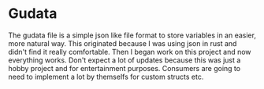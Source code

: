 # Gudata

The gudata file is a simple json like file format to store variables in an easier, more natural way.
This originated because I was using json in rust and didn't find it really comfortable.
Then I began work on this project and now everything works.
Don't expect a lot of updates because this was just a hobby project and for entertainment purposes.
Consumers are going to need to implement a lot by themselfs for custom structs etc.
